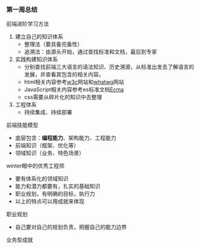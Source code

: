 ### 第一周总结
前端进阶学习方法
1. 建立自己的知识体系
    - 整理法（要具备完备性）
    - 追溯法：由源头开始，通过查找标准和文档，最后到专家
2. 实践构建知识体系
    - 分别查找前端三大语言的语法知识、历史溯源，从标准出发去了解语言的发展，并查看其包含的相关内容。
    - html相关内容参考[w3c](https://www.w3.org/1999/xhtml/)网站和[whatwg](https://whatwg.org/)网站
    - JavaScript相关内容参考es标准文档[Ecma](https://www.ecma-international.org/publications/files/ECMA-ST/ECMA-262.pdf)
    - css需要从碎片化的知识中去整理
3. 工程体系
    - 持续集成、持续部署

前端技能模型
- 底层包含：**编程能力**、架构能力、工程能力
- 前端知识（框架、优化等）
- 领域知识（业务、特色场景）

winter眼中的优秀工程师
- 要有体系化的领域知识
- 能力和潜力都要有，扎实的基础知识
- 职业规划，有明确的目标，执行力
- 以上的特点可以用成就来体现

职业规划
- 自己要对自己的规划负责，把握自己的能力边界

业务型成就